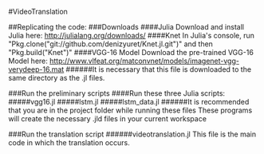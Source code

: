 #VideoTranslation

##Replicating the code:
###Downloads
####Julia
Download and install Julia here: http://julialang.org/downloads/
####Knet
In Julia's console, run 
"Pkg.clone("git://github.com/denizyuret/Knet.jl.git")" and then "Pkg.build("Knet")"
####VGG-16 Model
Download the pre-trained VGG-16 Model here: http://www.vlfeat.org/matconvnet/models/imagenet-vgg-verydeep-16.mat
######It is necessary that this file is downloaded to the same directory as the .jl files.

###Run the preliminary scripts
####Run these three Julia scripts:
#####vgg16.jl
#####lstm.jl
#####lstm_data.jl
######It is recommended that you are in the project folder while running these files
These programs will create the necessary .jld files in your current workspace

###Run the translation script
######videotranslation.jl
This file is the main code in which the translation occurs.
